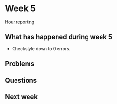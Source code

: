 # Week 5

[Hour reporting](/documentation/Hour_reporting.md)

## What has happened during week 5
* Checkstyle down to 0 errors.


## Problems



## Questions


## Next week
